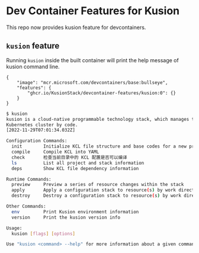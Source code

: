 # Dev Container Features for Kusion

This repo now provides kusion feature for devcontainers.


## `kusion` feature

Running `kusion` inside the built container will print the help message of kusion command line.

```jsonc
{
    "image": "mcr.microsoft.com/devcontainers/base:bullseye",
    "features": {
        "ghcr.io/KusionStack/devcontainer-features/kusion:0": {}
    }
}
```

```bash
$ kusion
kusion is a cloud-native programmable technology stack, which manages the
Kubernetes cluster by code.
[2022-11-29T07:01:34.032Z] 

Configuration Commands:
  init        Initialize KCL file structure and base codes for a new project
  compile     Compile KCL into YAML
  check       检查当前目录中的 KCL 配置是否可以编译
  ls          List all project and stack information
  deps        Show KCL file dependency information

Runtime Commands:
  preview     Preview a series of resource changes within the stack
  apply       Apply a configuration stack to resource(s) by work directory
  destroy     Destroy a configuration stack to resource(s) by work directory

Other Commands:
  env         Print Kusion environment information
  version     Print the kusion version info

Usage:
  kusion [flags] [options]

Use "kusion <command> --help" for more information about a given command.
```